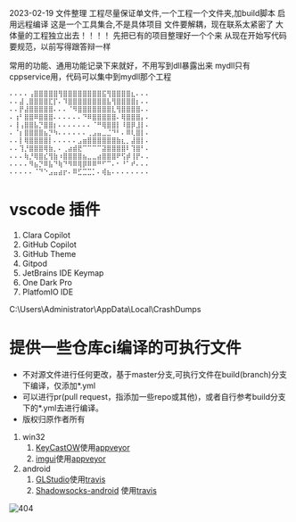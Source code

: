 ﻿2023-02-19
文件整理
工程尽量保证单文件,一个工程一个文件夹,加build脚本
启用远程编译
这是一个工具集合,不是具体项目
文件要解耦，现在联系太紧密了
大体量的工程独立出去！！！！
先把已有的项目整理好一个个来
从现在开始写代码要规范，以前写得跟答辩一样

常用的功能、通用功能记录下来就好，不用写到dll暴露出来
mydll只有cppservice用，代码可以集中到mydll那个工程










```
⠄⠄⠄⠄⢠⣿⣿⣿⣿⣿⢻⣿⣿⣿⣿⣿⣿⣿⣿⣯⢻⣿⣿⣿⣿⣆⠄⠄⠄
⠄⠄⣼⢀⣿⣿⣿⣿⣏⡏⠄⠹⣿⣿⣿⣿⣿⣿⣿⣿⣧⢻⣿⣿⣿⣿⡆⠄⠄
⠄⠄⡟⣼⣿⣿⣿⣿⣿⠄⠄⠄⠈⠻⣿⣿⣿⣿⣿⣿⣿⣇⢻⣿⣿⣿⣿⠄⠄
⠄⢰⠃⣿⣿⠿⣿⣿⣿⠄⠄⠄⠄⠄⠄⠙⠿⣿⣿⣿⣿⣿⠄⢿⣿⣿⣿⡄⠄
⠄⢸⢠⣿⣿⣧⡙⣿⣿⡆⠄⠄⠄⠄⠄⠄⠄⠈⠛⢿⣿⣿⡇⠸⣿⡿⣸⡇⠄
⠄⠈⡆⣿⣿⣿⣿⣦⡙⠳⠄⠄⠄⠄⠄⠄⢀⣠⣤⣀⣈⠙⠃⠄⠿⢇⣿⡇⠄
⠄⠄⡇⢿⣿⣿⣿⣿⡇⠄⠄⠄⠄⠄⣠⣶⣿⣿⣿⣿⣿⣿⣷⣆⡀⣼⣿⡇⠄
⠄⠄⢹⡘⣿⣿⣿⢿⣷⡀⠄⢀⣴⣾⣟⠉⠉⠉⠉⣽⣿⣿⣿⣿⠇⢹⣿⠃⠄
⠄⠄⠄⢷⡘⢿⣿⣎⢻⣷⠰⣿⣿⣿⣿⣦⣀⣀⣴⣿⣿⣿⠟⢫⡾⢸⡟⠄.
⠄⠄⠄⠄⠻⣦⡙⠿⣧⠙⢷⠙⠻⠿⢿⡿⠿⠿⠛⠋⠉⠄⠂⠘⠁⠞⠄⠄⠄
⠄⠄⠄⠄⠄⠈⠙⠑⣠⣤⣴⡖⠄⠿⣋⣉⣉⡁⠄⢾⣦⠄⠄⠄⠄⠄⠄⠄⠄
```



# vscode 插件

1. Clara Copilot
2. GitHub Copilot
3. GitHub Theme
4. Gitpod
5. JetBrains IDE Keymap
6. One Dark Pro
7. PlatfomIO IDE

C:\Users\Administrator\AppData\Local\CrashDumps

# 提供一些仓库ci编译的可执行文件

* 不对源文件进行任何更改，基于master分支,可执行文件在build(branch)分支下编译，仅添加*.yml
* 可以进行pr(pull request，指添加一些repo或其他)，或者自行参考build分支下的*.yml去进行编译。
* 版权归原作者所有

1. win32
    1. [KeyCastOW](https://github.com/hunsou/KeyCastOW)使用[appveyor](https://ci.appveyor.com/project/hunsou/keycastow)
    2. [imgui](https://github.com/hunsou/imgui)使用[appveyor](https://ci.appveyor.com/project/hunsou/imgui)
2. android
    1. [GLStudio](https://github.com/hunsou/GLStudio)使用[travis](https://travis-ci.com/hunsou/GLStudio)
    2. [Shadowsocks-android](https://github.com/hunsou/Shadowsocks-android)
       使用[travis](https://travis-ci.com/hunsou/Shadowsocks-android)

![404](http://)